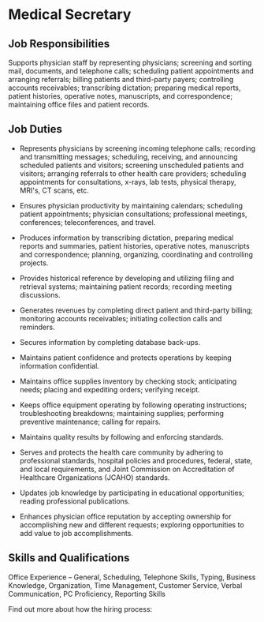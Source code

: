 # Medical Secretary

## Job Responsibilities

Supports physician staff by representing physicians; screening and sorting mail, documents, and telephone calls; scheduling patient appointments and arranging referrals; billing patients and third-party payers; controlling accounts receivables; transcribing dictation; preparing medical reports, patient histories, operative notes, manuscripts, and correspondence; maintaining office files and patient records.

## Job Duties

* Represents physicians by screening incoming telephone calls; recording and transmitting messages; scheduling, receiving, and announcing scheduled patients and visitors; screening unscheduled patients and visitors; arranging referrals to other health care providers; scheduling appointments for consultations, x-rays, lab tests, physical therapy, MRI&apos;s, CT scans, etc.

* Ensures physician productivity by maintaining calendars; scheduling patient appointments; physician consultations; professional meetings, conferences; teleconferences, and travel.

* Produces information by transcribing dictation, preparing medical reports and summaries, patient histories, operative notes, manuscripts and correspondence; planning, organizing, coordinating and controlling projects.

* Provides historical reference by developing and utilizing filing and retrieval systems; maintaining patient records; recording meeting discussions.

* Generates revenues by completing direct patient and third-party billing; monitoring accounts receivables; initiating collection calls and reminders.

* Secures information by completing database back-ups.

* Maintains patient confidence and protects operations by keeping information confidential.

* Maintains office supplies inventory by checking stock; anticipating needs; placing and expediting orders; verifying receipt.

* Keeps office equipment operating by following operating instructions; troubleshooting breakdowns; maintaining supplies; performing preventive maintenance; calling for repairs.

* Maintains quality results by following and enforcing standards.

* Serves and protects the health care community by adhering to professional standards, hospital policies and procedures, federal, state, and local requirements, and Joint Commission on Accreditation of Healthcare Organizations (JCAHO) standards.

* Updates job knowledge by participating in educational opportunities; reading professional publications.

* Enhances physician office reputation by accepting ownership for accomplishing new and different requests; exploring opportunities to add value to job accomplishments.

## Skills and Qualifications

Office Experience &#x2013; General, Scheduling, Telephone Skills, Typing, Business Knowledge, Organization, Time Management, Customer Service, Verbal Communication, PC Proficiency, Reporting Skills

Find out more about how the hiring process:

